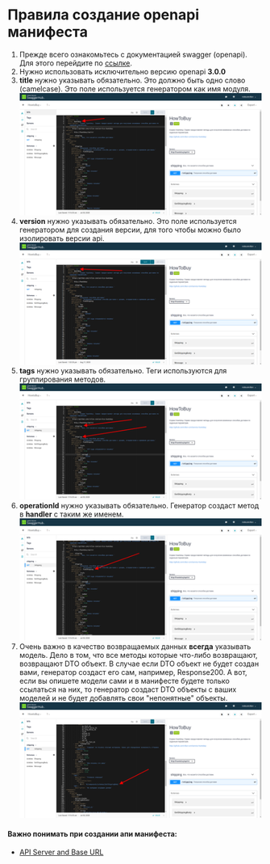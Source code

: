 # Правила создание openapi манифеста

1. Прежде всего ознакомьтесь с документацией swagger (openapi). Для этого перейдите по [ссылке](https://swagger.io/docs/).   
2. Нужно использовать исключительно версию openapi **3.0.0**
3. **title** нужно указывать обязательно. Это должно быть одно слово (camelcase). Это поле используется генератором как имя модуля.
   ![title](assets/img/1.png)  
4. **version** нужно указывать обязательно. Это поле используется генератором для создания версии, для того чтобы можно было изолировать версии api.
   ![version](assets/img/2.png)
5. **tags** нужно указывать обязательно. Теги используются для группирования методов.
   ![tag](assets/img/3.png)   
6. **operationId** нужно указывать обязательно. Генератор создаст метод в **handler** с таким же именем. 
   ![operationId](assets/img/4.png) 
7. Очень важно в качество возвращаемых данных **всегда** указывать модель. Дело в том, что все методы которые что-либо возвращают, возвращают DTO объект. В случае если DTO объект не будет создан вами, генератор создаст его сам, например, Response200. А вот, если вы опишете модели сами и в манифесте будете только ссылаться на них, то генератор создаст DTO объекты с ваших моделей и не будет добавлять свои "непонятные" объекты.
   ![dto](assets/img/5.png)
   

#### Важно понимать при создании апи манифеста:
 * [API Server and Base URL](https://swagger.io/docs/specification/api-host-and-base-path/)   
